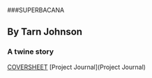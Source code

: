 ###SUPERBACANA
## By Tarn Johnson
### A twine story

[COVERSHEET](COVERSHEET)
[Project Journal](Project Journal)

